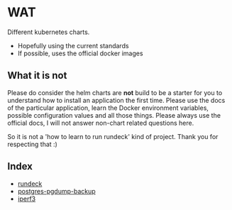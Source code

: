 # WAT

Different kubernetes charts.

- Hopefully using the current standards
- If possible, uses the official docker images

## What it is not

Please do  consider the helm charts are **not** build to be a starter for you to understand how to install an application the first time. 
Please use the docs of the particular application, learn the Docker environment variables, possible configuration values and all those things.
Please always use the official docs, I will not answer non-chart related questions here.

So it is not a 'how to learn to run rundeck' kind of project. Thank you for respecting that :)

## Index

- [rundeck](charts/rundeck)
- [postgres-pgdump-backup](charts/postgres-pgdump-backup)
- [iperf3](charts/iperf3)

